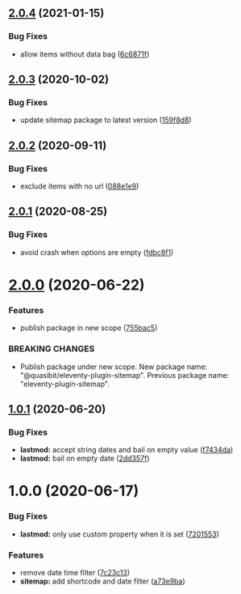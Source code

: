 ## [2.0.4](https://github.com/quasibit/eleventy-plugin-sitemap/compare/v2.0.3...v2.0.4) (2021-01-15)


### Bug Fixes

* allow items without data bag ([6c6871f](https://github.com/quasibit/eleventy-plugin-sitemap/commit/6c6871fb4f122aed36e5f22c0d06595501101083))

## [2.0.3](https://github.com/quasibit/eleventy-plugin-sitemap/compare/v2.0.2...v2.0.3) (2020-10-02)


### Bug Fixes

* update sitemap package to latest version ([159f8d8](https://github.com/quasibit/eleventy-plugin-sitemap/commit/159f8d838c7ff77dbcfc0a45e5cd858638062b7c))

## [2.0.2](https://github.com/quasibit/eleventy-plugin-sitemap/compare/v2.0.1...v2.0.2) (2020-09-11)


### Bug Fixes

* exclude items with no url ([088e1e9](https://github.com/quasibit/eleventy-plugin-sitemap/commit/088e1e9a53a2983300f6ad18a672409c31947f67))

## [2.0.1](https://github.com/quasibit/eleventy-plugin-sitemap/compare/v2.0.0...v2.0.1) (2020-08-25)


### Bug Fixes

* avoid crash when options are empty ([fdbc8f1](https://github.com/quasibit/eleventy-plugin-sitemap/commit/fdbc8f164cf5532e7b2484c563525b9a98ddaadf))

# [2.0.0](https://github.com/quasibit/eleventy-plugin-sitemap/compare/v1.0.1...v2.0.0) (2020-06-22)


### Features

* publish package in new scope ([755bac5](https://github.com/quasibit/eleventy-plugin-sitemap/commit/755bac56bd7ccca7fb2f2666ee84444caba4c0cf))


### BREAKING CHANGES

* Publish package under new scope. New package name: "@quasibit/eleventy-plugin-sitemap". Previous package name: "eleventy-plugin-sitemap".

## [1.0.1](https://github.com/quasibit/eleventy-plugin-sitemap/compare/v1.0.0...v1.0.1) (2020-06-20)


### Bug Fixes

* **lastmod:** accept string dates and bail on empty value ([f7434da](https://github.com/quasibit/eleventy-plugin-sitemap/commit/f7434dadb534e32728f8ab28d66b063948ab6dff))
* **lastmod:** bail on empty date ([2dd357f](https://github.com/quasibit/eleventy-plugin-sitemap/commit/2dd357f2d4b65b7bc87826dfb0182d5b6b1afbdc))

# 1.0.0 (2020-06-17)


### Bug Fixes

* **lastmod:** only use custom property when it is set ([7201553](https://github.com/quasibit/eleventy-plugin-sitemap/commit/7201553738df784cf77032d1038a1f451efa05e8))


### Features

* remove date time filter ([7c23c13](https://github.com/quasibit/eleventy-plugin-sitemap/commit/7c23c13b92cd22af2d2f555ac0e72afef37c4397))
* **sitemap:** add shortcode and date filter ([a73e9ba](https://github.com/quasibit/eleventy-plugin-sitemap/commit/a73e9bab68f189db9b0f853f45f41e462668b44b))
